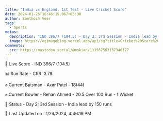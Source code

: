```yaml
---
title: "India vs England, 1st Test - Live Cricket Score"
date: 2024-01-26T16:46:19.067+05:30
author: Santhosh Veer
tags:
  - Sports
metas:
  description: "IND 396/7 (104.5) - Day 2: 3rd Session - India lead by 150 runs"
  image: https://ogimageblog.vercel.app/api/og?title=Cricket%20Score%20%F0%9F%8F%8F
comments:
  src: https://mastodon.social/@mskian/111567563137946177
---
```


🔴 Live Score - IND 396/7 (104.5)  

📊 Run Rate - CRR: 3.78  

✊ Current Batsman - Axar Patel - 18(44)  

✊ Current Bowler - Rehan Ahmed - 20.5 Over 100 Run - 1 Wicket  

📑 Status - Day 2: 3rd Session - India lead by 150 runs

<!--more-->

📝 Last Updated on : 1/26/2024, 4:46:19 PM
